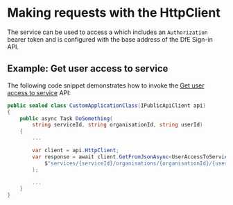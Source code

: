 # Making requests with the HttpClient

The [](xref:Dfe.SignIn.PublicApi.Client.IPublicApiClient) service can be used to access a [](xref:System.Net.Http.HttpClient) which includes an `Authorization` bearer token and is configured with the base address of the DfE Sign-in API.

## Example: Get user access to service

The following code snippet demonstrates how to invoke the [Get user access to service](https://github.com/DFE-Digital/login.dfe.public-api?tab=readme-ov-file#get-user-access-to-service) API:

```csharp
public sealed class CustomApplicationClass(IPublicApiClient api)
{
    public async Task DoSomething(
        string serviceId, string organisationId, string userId)
    {
        ...

        var client = api.HttpClient;
        var response = await client.GetFromJsonAsync<UserAccessToService>(
            $"services/{serviceId}/organisations/{organisationId}/{userId}"
        );

        ...
    }
}
```
